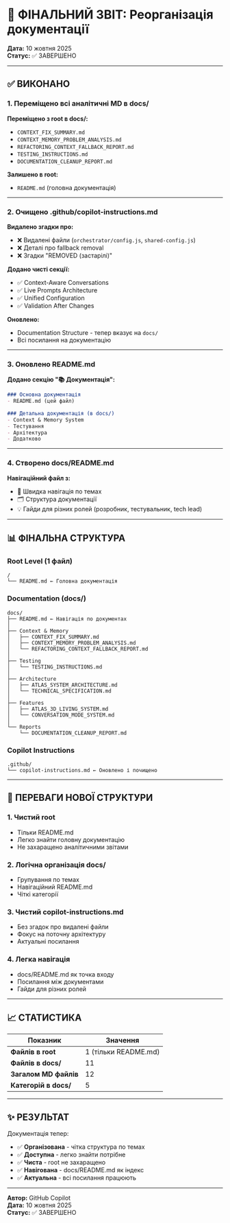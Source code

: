 # 🎯 ФІНАЛЬНИЙ ЗВІТ: Реорганізація документації

**Дата:** 10 жовтня 2025  
**Статус:** ✅ ЗАВЕРШЕНО  

---

## ✅ ВИКОНАНО

### 1. Переміщено всі аналітичні MD в docs/

**Переміщено з root в docs/:**
- `CONTEXT_FIX_SUMMARY.md`
- `CONTEXT_MEMORY_PROBLEM_ANALYSIS.md`
- `REFACTORING_CONTEXT_FALLBACK_REPORT.md`
- `TESTING_INSTRUCTIONS.md`
- `DOCUMENTATION_CLEANUP_REPORT.md`

**Залишено в root:**
- `README.md` (головна документація)

---

### 2. Очищено .github/copilot-instructions.md

**Видалено згадки про:**
- ❌ Видалені файли (`orchestrator/config.js`, `shared-config.js`)
- ❌ Деталі про fallback removal
- ❌ Згадки "REMOVED (застарілі)"

**Додано чисті секції:**
- ✅ Context-Aware Conversations
- ✅ Live Prompts Architecture
- ✅ Unified Configuration
- ✅ Validation After Changes

**Оновлено:**
- Documentation Structure - тепер вказує на `docs/`
- Всі посилання на документацію

---

### 3. Оновлено README.md

**Додано секцію "📚 Документація":**

```markdown
### Основна документація
- README.md (цей файл)

### Детальна документація (в docs/)
- Context & Memory System
- Тестування
- Архітектура
- Додатково
```

---

### 4. Створено docs/README.md

**Навігаційний файл з:**
- 🎯 Швидка навігація по темах
- 🗂️ Структура документації
- 💡 Гайди для різних ролей (розробник, тестувальник, tech lead)

---

## 📊 ФІНАЛЬНА СТРУКТУРА

### Root Level (1 файл)
```
/
└── README.md ← Головна документація
```

### Documentation (docs/)
```
docs/
├── README.md ← Навігація по документах
│
├── Context & Memory
│   ├── CONTEXT_FIX_SUMMARY.md
│   ├── CONTEXT_MEMORY_PROBLEM_ANALYSIS.md
│   └── REFACTORING_CONTEXT_FALLBACK_REPORT.md
│
├── Testing
│   └── TESTING_INSTRUCTIONS.md
│
├── Architecture
│   ├── ATLAS_SYSTEM_ARCHITECTURE.md
│   └── TECHNICAL_SPECIFICATION.md
│
├── Features
│   ├── ATLAS_3D_LIVING_SYSTEM.md
│   └── CONVERSATION_MODE_SYSTEM.md
│
└── Reports
    └── DOCUMENTATION_CLEANUP_REPORT.md
```

### Copilot Instructions
```
.github/
└── copilot-instructions.md ← Оновлено і почищено
```

---

## 🎯 ПЕРЕВАГИ НОВОЇ СТРУКТУРИ

### 1. Чистий root
- Тільки README.md
- Легко знайти головну документацію
- Не захаращено аналітичними звітами

### 2. Логічна організація docs/
- Групування по темах
- Навігаційний README.md
- Чіткі категорії

### 3. Чистий copilot-instructions.md
- Без згадок про видалені файли
- Фокус на поточну архітектуру
- Актуальні посилання

### 4. Легка навігація
- docs/README.md як точка входу
- Посилання між документами
- Гайди для різних ролей

---

## 📈 СТАТИСТИКА

| Показник | Значення |
|----------|----------|
| **Файлів в root** | 1 (тільки README.md) |
| **Файлів в docs/** | 11 |
| **Загалом MD файлів** | 12 |
| **Категорій в docs/** | 5 |

---

## ✨ РЕЗУЛЬТАТ

Документація тепер:
- ✅ **Організована** - чітка структура по темах
- ✅ **Доступна** - легко знайти потрібне
- ✅ **Чиста** - root не захаращено
- ✅ **Навігована** - docs/README.md як індекс
- ✅ **Актуальна** - всі посилання працюють

---

**Автор:** GitHub Copilot  
**Дата:** 10 жовтня 2025  
**Статус:** ✅ ЗАВЕРШЕНО
